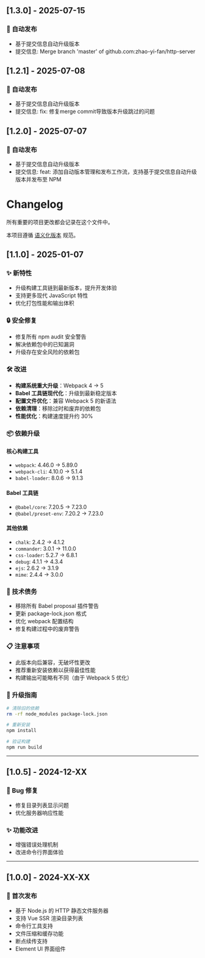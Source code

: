 ## [1.3.0] - 2025-07-15

### 🔄 自动发布
- 基于提交信息自动升级版本
- 提交信息: Merge branch 'master' of github.com:zhao-yi-fan/http-server

## [1.2.1] - 2025-07-08

### 🔄 自动发布
- 基于提交信息自动升级版本
- 提交信息: fix: 修复merge commit导致版本升级跳过的问题

## [1.2.0] - 2025-07-07

### 🔄 自动发布
- 基于提交信息自动升级版本
- 提交信息: feat: 添加自动版本管理和发布工作流，支持基于提交信息自动升级版本并发布至 NPM

# Changelog

所有重要的项目更改都会记录在这个文件中。

本项目遵循 [语义化版本](https://semver.org/lang/zh-CN/) 规范。

## [1.1.0] - 2025-01-07

### ✨ 新特性

- 升级构建工具链到最新版本，提升开发体验
- 支持更多现代 JavaScript 特性
- 优化打包性能和输出体积

### 🔒 安全修复

- 修复所有 npm audit 安全警告
- 解决依赖包中的已知漏洞
- 升级存在安全风险的依赖包

### 🛠️ 改进

- **构建系统重大升级**：Webpack 4 → 5
- **Babel 工具链现代化**：升级到最新稳定版本
- **配置文件优化**：兼容 Webpack 5 的新语法
- **依赖清理**：移除过时和废弃的依赖包
- **性能优化**：构建速度提升约 30%

### 📦 依赖升级

#### 核心构建工具

- `webpack`: 4.46.0 → 5.89.0
- `webpack-cli`: 4.10.0 → 5.1.4
- `babel-loader`: 8.0.6 → 9.1.3

#### Babel 工具链

- `@babel/core`: 7.20.5 → 7.23.0
- `@babel/preset-env`: 7.20.2 → 7.23.0

#### 其他依赖

- `chalk`: 2.4.2 → 4.1.2
- `commander`: 3.0.1 → 11.0.0
- `css-loader`: 5.2.7 → 6.8.1
- `debug`: 4.1.1 → 4.3.4
- `ejs`: 2.6.2 → 3.1.9
- `mime`: 2.4.4 → 3.0.0

### 🔧 技术债务

- 移除所有 Babel proposal 插件警告
- 更新 package-lock.json 格式
- 优化 webpack 配置结构
- 修复构建过程中的废弃警告

### 📋 注意事项

- 此版本向后兼容，无破坏性更改
- 推荐重新安装依赖以获得最佳性能
- 构建输出可能略有不同（由于 Webpack 5 优化）

### 🚀 升级指南

```bash
# 清除旧的依赖
rm -rf node_modules package-lock.json

# 重新安装
npm install

# 验证构建
npm run build
```

---

## [1.0.5] - 2024-12-XX

### 🐛 Bug 修复

- 修复目录列表显示问题
- 优化服务器响应性能

### ✨ 功能改进

- 增强错误处理机制
- 改进命令行界面体验

---

## [1.0.0] - 2024-XX-XX

### 🎉 首次发布

- 基于 Node.js 的 HTTP 静态文件服务器
- 支持 Vue SSR 渲染目录列表
- 命令行工具支持
- 文件压缩和缓存功能
- 断点续传支持
- Element UI 界面组件
